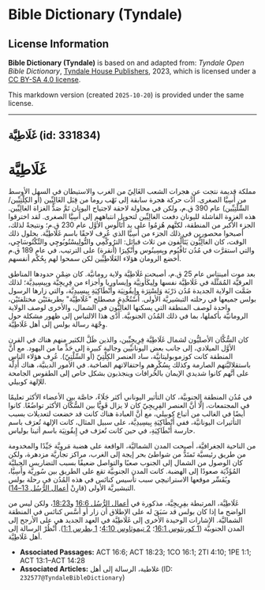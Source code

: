 # Bible Dictionary (Tyndale)

## License Information

**Bible Dictionary (Tyndale)** is based on and adapted from: _Tyndale Open Bible Dictionary_, [Tyndale House Publishers](https://tyndaleopenresources.com/), 2023, which is licensed under a [CC BY-SA 4.0 license](https://creativecommons.org/licenses/by-sa/4.0/legalcode.en).

This markdown version (created `2025-10-20`) is provided under the same license.



--------------------------------

## غَلَاطِيَّة (id: 331834)

غَلَاطِيَّة
===========

مملكة قديمة نتجت عن هجرات الشعب الغَالِيّ من الغرب والاستيطان في السهل الأوسط من أَسِيَّا الصغرى. أدَّت حركة هجرة سابقة إلى نَهْب روما من قِبَل الغَالِيِّين (أو الكِلْتِيِّين/السِّلْتِيِّين) عام 390 ق.م، ولكن في محاولة لاحقة لاجتياح اليونان تَمَّ صَدُّ الغزاة الغالِيِّين. هذه الغزوة الفاشلة لليونان دفعت الغالِيِّين لتحويل انتباههم إلى أَسِيَّا الصغرى. لقد اخترقوا الجزء الأكبر من المنطقة، لكنَّهم هُزِمُوا على يد أَتَالُوس الأوَّل عام 230 ق.م؛ ونتيجةً لذلك، أصبحوا محصورين في ذلك الجزء من أَسِيَّا الذي عُرِف لاحقًا باسم غَلَاطِيَّة. بحلول ذلك الوقت، كان الغالِيُّون يَتَأَلَّفون من ثلاث قبائل: الترُوكْمِي والتُّولِيسْتُوبُوچِي والتِّكْتُوسَاچِي، والتي استقرَّت في مُدُن تَاڤْيُوم وبِسِينُوس وأَنْكِيرَا (أنقرة) على الترتيب. في عام 189 ق.م أخضع الرومان هؤلاء الغَلَاطِيِّين لكن سمحوا لهم بِحُكْم أنفسهم.

بعد موت أمينتاس عام 25 ق.م، أصبحت غَلَاطِيَّة ولاية رومانيَّة. كان ضِمْن حدودها المناطق العرقيَّة المُمَثَّلَة في غَلَاطِيَّة نفسها ولِيكَأُونِيَّة وإيساوريا وأجزاء من فِرِيجِيَّة وبِيسِيدِيَّة؛ لذلك ضَمَّت الولاية الجديدة مُدُن دَرْبَة وَلِسْتِرَة وإِيقُونِيَة وأَنْطَاكِيَةِ بِيسِيدِيَّة، والتي زارها الرسول بولس جميعها في رحلته التبشيريَّة الأولى. اُسْتُخْدِمَ مصطلح "غَلَاطِيَّة" بطريقتَيْن مختلفتَيْن، واحدة لوصف المنطقة التي يسكنها الغالِيُّون في الشمال، والأخرى لوصف الولاية الرومانيَّة بأكملها، بما في ذلك المُدُن الجنوبيَّة. أدَّى هذا الالتباس إلى ظهور مشكلة حول وِجْهَة رسالة بولس إلى أهل غَلَاطِيَّة.

كان السُّكَّان الأصليُّون لشمال غَلَاطِيَّة فِرِيجِيِّين، والذين ظَلَّ الكثير منهم هناك في القرن الأوَّل الميلادي، إلى جانب بعض اليونانيِّين وجالية كبيرة إلى حَدٍّ ما من اليهود. مع أنَّ المنطقة كانت كوزموبوليتانيَّة، ساد العنصر الكِلْتِيّ (أو السِّلْتِيّ). عُرِف هؤلاء الناس باستقلاليَّتهم الصارمة وكذلك بِسُكْرِهم واحتفالاتهم الصاخبة. في الأمور الدينيَّة، هناك أَدِلَّة على أنَّهم كانوا شديدي الإيمان بالخُرافات وينجذبون بشكل خاص إلى الطقوس الجامحة للإلهة كوبيلي.

في مُدُن المنطقة الجنوبيَّة، كان التأثير اليوناني أكثر جَلَاءً، خاصَّة بين الأعضاء الأكثر تعليمًا في المجتمعات، إلَّا أنَّ العنصر الفِرِيجِيّ كان لا يزال قَوِيًّا بين السُّكَّان الأكثر تواضُعًا. كانوا أيضًا في الغالب من أتباع كوبيلي، مع أنَّ العبادة هناك كانت قد خضعت لتعديلات بسبب التأثيرات اليونانيَّة، ففي أَنْطَاكِيَةِ بِيسِيدِيَّة، على سبيل المثال، كانت الإلهة تُعرَف باسم حارسة أَنْطَاكِيَةِ، في حين كانت تُعرَف في إِيقُونِيَة باسم أثينا بولياس.

من الناحية الجغرافيَّة، أصبحت المدن الشماليَّة، الواقعة على هضبة مَروِيَّة جَيِّدًا والمخدومة من طريق رئيسيَّة تَمتَدُّ من شواطئ بحر إيجة إلى الغرب، مراكز تجاريَّة مزدهرة، ولكن كان الوصول من الشمال إلى الجنوب صعبًا والتواصل ضعيفًا بسبب التضاريس الجبليَّة المُؤَدِّيَة صعودًا إلى الهضبة. كانت المدن الجنوبيَّة تقع على الطريق بين سُورِيَّة وأَسِيَّا، ويُفَسِّر موقعها الاستراتيچي سبب تأسيس كنائس في هذه المُدُن في رحلة بولس التبشيريَّة الأولى (قارِنْ [أعمال الرُّسُل 13–14](https://ref.ly/Acts13:1-Acts14:28)).

غَلَاطِيَّة، المرتبطة بفِرِيجِيَّة، مذكورة في [أعمال الرُّسُل 16:6](https://ref.ly/Acts16:6) و[18:23](https://ref.ly/Acts18:23)، ولكن ليس من الواضح ما إذا كان بولس قد سَبَقَ له على الإطلاق أن زار أو أسَّس كنائس في المنطقة الشماليَّة. الإشارات الوحيدة الأخرى إلى غَلَاطِيَّة في العهد الجديد هي على الأرجح إلى المدن الجنوبيَّة ([1 كورنثوس 16:1](https://ref.ly/1Cor16:1)؛ [2 تيموثاوس 4:10](https://ref.ly/2Tim4:10)؛ [1 بطرس 1:1](https://ref.ly/1Pet1:1)). اٌنْظُرْ الرسالة إلى أهل غَلَاطِيَّة.

* **Associated Passages:** ACT 16:6; ACT 18:23; 1CO 16:1; 2TI 4:10; 1PE 1:1; ACT 13:1–ACT 14:28
* **Associated Articles:** غلاطية، الرسالة إلى أهل (ID: `232577@TyndaleBibleDictionary`)

